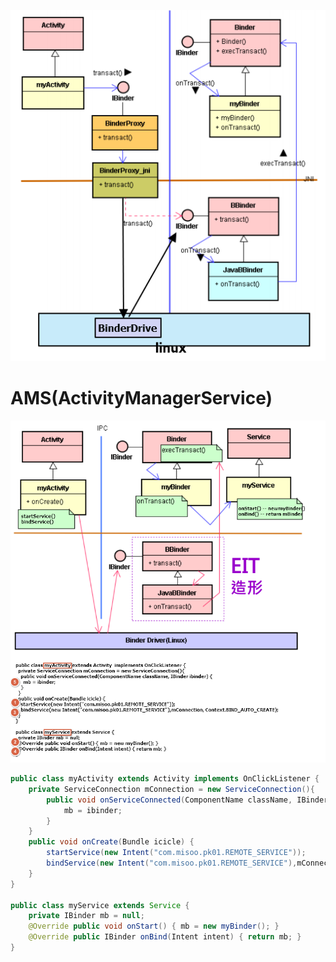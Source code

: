 ![](../photo/Pasted%20image%2020230605100912.png)

# AMS(ActivityManagerService)
![](../photo/Pasted%20image%2020230605100921.png)
```java
public class myActivity extends Activity implements OnClickListener {
	private ServiceConnection mConnection = new ServiceConnection(){
		public void onServiceConnected(ComponentName className, IBinder ibinder) {
			mb = ibinder; 
		}
	}
	public void onCreate(Bundle icicle) {
		startService(new Intent("com.misoo.pk01.REMOTE_SERVICE"));
		bindService(new Intent("com.misoo.pk01.REMOTE_SERVICE"),mConnection, Context.BIND_AUTO_CREATE);
	}
}

public class myService extends Service {
	private IBinder mb = null;
	@Override public void onStart() { mb = new myBinder(); } 
	@Override public IBinder onBind(Intent intent) { return mb; }
}
```